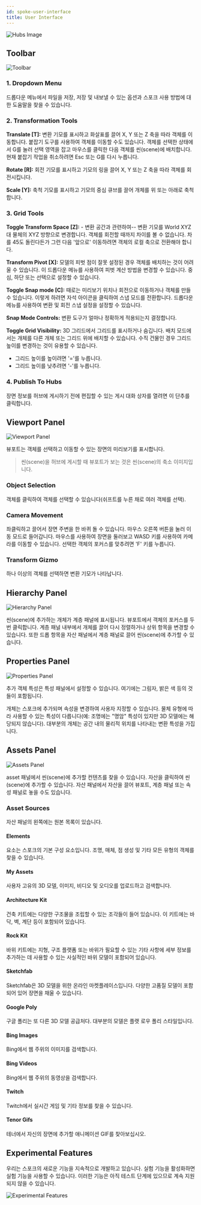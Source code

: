 ```yaml
---
id: spoke-user-interface
title: User Interface
---
```


![Hubs Image](../../website/static/img/spoke-user-interface.jpeg)

## Toolbar

![Toolbar](../../website/static/img/spoke-toolbar.jpeg)

### 1. Dropdown Menu

드롭다운 메뉴에서 파일을 저장, 저장 및 내보낼 수 있는 옵션과 스포크 사용 방법에 대한 도움말을 찾을 수 있습니다.

### 2. Transformation Tools

__Translate [T]:__ 변환 기모를 표시하고 화살표를 끌어 X, Y 또는 Z 축을 따라 객체를 이동합니다. 붙잡기 도구를 사용하여 객체를 이동할 수도 있습니다. 객체를 선택한 상태에서 G를 눌러 선택 영역을 잡고 마우스를 클릭한 다음 객체를 씬(scene)에 배치합니다. 현재 붙잡기 작업을 취소하려면 Esc 또는 G를 다시 누릅니다.

__Rotate [R]:__ 회전 기모를 표시하고 기모의 링을 끌어 X, Y 또는 Z 축을 따라 객체를 회전시킵니다.

__Scale [Y]:__ 축척 기모를 표시하고 기모의 중심 큐브를 끌어 개체를 위 또는 아래로 축척합니다.

### 3. Grid Tools

__Toggle Transform Space [Z]:__ - 변환 공간과 관련하여-- 변환 기모를 World XYZ 대 물체의 XYZ 방향으로 변경합니다. 객체를 회전할 때까지 차이를 볼 수 없습니다.
차를 45도 돌린다든가 그런 다음 '앞으로' 이동하려면 객체의 로컬 축으로 전환해야 합니다.

__Transform Pivot [X]:__ 모델의 피벗 점이 잘못 설정된 경우 객체를 배치하는 것이 어려울 수 있습니다. 이 드롭다운 메뉴를 사용하여 피벗 계산 방법을 변경할 수 있습니다. 중심, 하단 또는 선택으로 설정할 수 있습니다.

__Toggle Snap mode [C]:__ 때로는 미리보기 위치나 회전으로 이동하거나 객체를 만들 수 있습니다. 이렇게 하려면 자석 아이콘을 클릭하여 스냅 모드를 전환합니다. 드롭다운 메뉴를 사용하여 변환 및 회전 스냅 설정을 설정할 수 있습니다. 

__Snap Mode Controls:__ 변환 도구가 얼마나 정확하게 적용되는지 결정합니다.

__Toggle Grid Visibility:__ 3D 그리드에서 그리드를 표시하거나 숨깁니다. 배치 모드에서는 개체를 다른 개체 또는 그리드 위에 배치할 수 있습니다. 수직 건물인 경우 그리드 높이를 변경하는 것이 유용할 수 있습니다.

- 그리드 높이를 높이려면 '='를 누릅니다.
- 그리드 높이를 낮추려면 '-'를 누릅니다.

### 4. Publish To Hubs

장면 정보를 허브에 게시하기 전에 편집할 수 있는 게시 대화 상자를 열려면 이 단추를 클릭합니다.

## Viewport Panel
![Viewport Panel](../../website/static/img/spoke-viewport-panel.jpeg)

뷰포트는 객체를 선택하고 이동할 수 있는 장면의 미리보기를 표시합니다.

  > 씬(scene)을 허브에 게시할 때 뷰포트가 보는 것은 씬(scene)의 축소 이미지입니다.

### Object Selection
객체를 클릭하여 객체를 선택할 수 있습니다(쉬프트를 누른 채로 여러 객체를 선택).

### Camera Movement
좌클릭하고 끌어서 장면 주변을 한 바퀴 돌 수 있습니다. 마우스 오른쪽 버튼을 눌러 이동 모드로 들어갑니다. 마우스를 사용하여 장면을 둘러보고 WASD 키를 사용하여 카메라를 이동할 수 있습니다. 선택한 객체의 포커스를 맞추려면 'F' 키를 누릅니다.

### Transform Gizmo
하나 이상의 객체를 선택하면 변환 기모가 나타납니다.

## Hierarchy Panel
![Hierarchy Panel](../../website/static/img/spoke-hierarchy-panel.jpeg)

씬(scene)에 추가하는 개체가 계층 패널에 표시됩니다. 뷰포트에서 객체의 포커스를 두 번 클릭합니다. 계층 패널 내부에서 개체를 끌어 다시 정렬하거나 상위 항목을 변경할 수 있습니다. 또한 드롭 항목을 자산 패널에서 계층 패널로 끌어 씬(scene)에 추가할 수 있습니다.

## Properties Panel
![Properties Panel](../../website/static/img/spoke-properties-panel.jpeg)

추가 객체 특성은 특성 패널에서 설정할 수 있습니다. 여기에는 그림자, 밝은 색 등의 것들이 포함됩니다.

개체는 스포크에 추가되며 속성을 변경하여 사용자 지정할 수 있습니다. 물체 유형에 따라 사용할 수 있는 특성이 다릅니다(예: 조명에는 "명암" 특성이 있지만 3D 모델에는 해당되지 않습니다). 대부분의 개체는 공간 내의 물리적 위치를 나타내는 변환 특성을 가집니다.

## Assets Panel
![Assets Panel](../../website/static/img/spoke-assets-panel.jpeg)

asset 패널에서 씬(scene)에 추가할 컨텐츠를 찾을 수 있습니다. 자산을 클릭하여 씬(scene)에 추가할 수 있습니다. 자산 패널에서 자산을 끌어 뷰포트, 계층 패널 또는 속성 패널로 놓을 수도 있습니다.

### Asset Sources

자산 패널의 왼쪽에는 원본 목록이 있습니다.

#### Elements
요소는 스포크의 기본 구성 요소입니다. 조명, 매체, 점 생성 및 기타 모든 유형의 객체를 찾을 수 있습니다.

#### My Assets
사용자 고유의 3D 모델, 이미지, 비디오 및 오디오를 업로드하고 검색합니다.

#### Architecture Kit
건축 키트에는 다양한 구조물을 조립할 수 있는 조각들이 들어 있습니다. 이 키트에는 바닥, 벽, 계단 등이 포함되어 있습니다.

#### Rock Kit
바위 키트에는 지형, 구조 플랫폼 또는 바위가 필요할 수 있는 기타 사항에 세부 정보를 추가하는 데 사용할 수 있는 사실적인 바위 모델이 포함되어 있습니다.

#### Sketchfab
Sketchfab은 3D 모델을 위한 온라인 마켓플레이스입니다. 다양한 고품질 모델이 포함되어 있어 장면을 채울 수 있습니다.

#### Google Poly
구글 폴리는 또 다른 3D 모델 공급처다. 대부분의 모델은 플랫 로우 폴리 스타일입니다.

#### Bing Images
Bing에서 웹 주위의 이미지를 검색합니다.

#### Bing Videos
Bing에서 웹 주위의 동영상을 검색합니다.

#### Twitch
Twitch에서 실시간 게임 및 기타 정보를 찾을 수 있습니다.

#### Tenor Gifs
테너에서 자신의 장면에 추가할 애니메이션 GIF를 찾아보십시오.

## Experimental Features
우리는 스포크의 새로운 기능을 지속적으로 개발하고 있습니다. 실험 기능을 활성화하면 실험 기능을 사용할 수 있습니다. 이러한 기능은 아직 테스트 단계에 있으므로 계속 지원되지 않을 수 있습니다.

![Experimental Features](../../website/static/img/spoke-experimental-features.jpeg)
